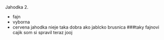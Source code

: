 Jahodka 2.
- fajn
- vyborna
- cervena
jahodka nieje taka dobra ako jablcko
brusnica
###taky fajnovi cajik som si spravil teraz jooj
